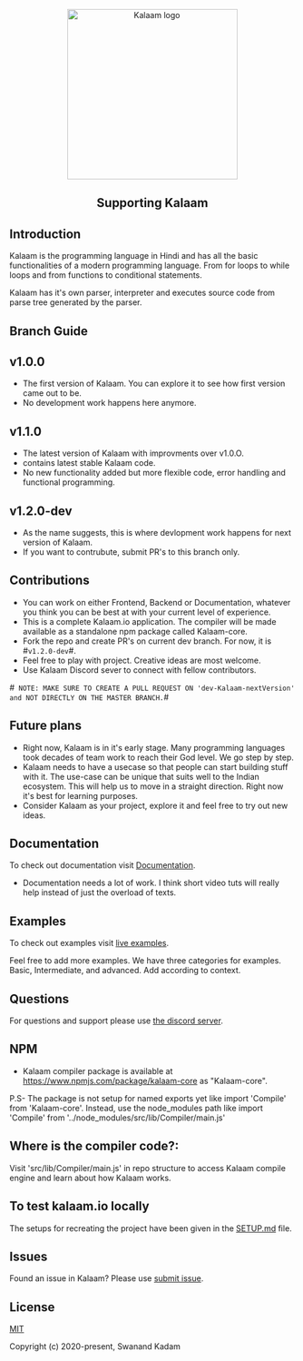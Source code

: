 <p align="center"><a href="kalaam.io" target="_blank" rel="noopener noreferrer"><img width="300" src="https://i.ibb.co/Dg3jzC5/Logo.png" alt="Kalaam logo"></a></p>

<h2 align="center">Supporting Kalaam</h2>

## Introduction

Kalaam is the programming language in Hindi and has all the basic functionalities of a modern programming language. From for loops to while loops and from functions to conditional statements.

Kalaam has it's own parser, interpreter and executes source code from parse tree generated by the parser.


## Branch Guide

## v1.0.0

- The first version of Kalaam. You can explore it to see how first version came out to be. 
- No development work happens here anymore.

## v1.1.0

- The latest version of Kalaam with improvments over v1.0.O. 
- contains latest stable Kalaam code. 
- No new functionality added but more flexible code, error handling and functional programming.

## v1.2.0-dev

- As the name suggests, this is where devlopment work happens for next version of Kalaam. 
- If you want to contrubute, submit PR's to this branch only.

## Contributions

- You can work on either Frontend, Backend or Documentation, whatever you think you can be best at with your current level of experience.
- This is a complete Kalaam.io application. The compiler will be made available as a standalone npm package called Kalaam-core.
- Fork the repo and create PR's on current dev branch. For now, it is #`v1.2.0-dev`#.
- Feel free to play with project. Creative ideas are most welcome.
- Use Kalaam Discord sever to connect with fellow contributors.

#` NOTE: MAKE SURE TO CREATE A PULL REQUEST ON 'dev-Kalaam-nextVersion' and NOT DIRECTLY ON THE MASTER BRANCH.`#


## Future plans

- Right now, Kalaam is in it's early stage. Many programming languages took decades of team work to reach their God level. We go step by step.
- Kalaam needs to have a usecase so that people can start building stuff with it. The use-case can be unique that suits well to the Indian ecosystem. This will help us to move in a straight direction. Right now it's best for learning purposes.
- Consider Kalaam as your project, explore it and feel free to try out new ideas.

## Documentation

To check out documentation visit [Documentation](https://www.kalaam.io/documentation).

- Documentation needs a lot of work. I think short video tuts will really help instead of just the overload of texts.

## Examples

To check out examples visit [live examples](https://www.kalaam.io/examples).

Feel free to add more examples. We have three categories for examples. Basic, Intermediate, and advanced. Add according to context.

## Questions

For questions and support please use [the discord server](https://discord.com/invite/EMyA8TA).

## NPM

- Kalaam compiler package is available at https://www.npmjs.com/package/kalaam-core as "Kalaam-core".

P.S- The package is not setup for named exports yet like import 'Compile' from 'Kalaam-core'.
Instead, use the node_modules path like import 'Compile' from '../node_modules/src/lib/Compiler/main.js'

## Where is the compiler code?:

Visit 'src/lib/Compiler/main.js' in repo structure to access Kalaam compile engine and learn about how Kalaam works.

## To test kalaam.io locally

The setups for recreating the project have been given in the [SETUP.md](SETUP.md) file.

## Issues

Found an issue in Kalaam? Please use [submit issue](https://github.com/Kalaam-Programming-Language/Kalaam/issues).

## License

[MIT](http://opensource.org/licenses/MIT)

Copyright (c) 2020-present, Swanand Kadam
